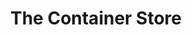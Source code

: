 ---
title: "The Container Store"
url: /chicago/the-container-store-west-north-avenue/
shop: houseware
---